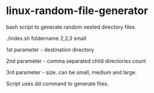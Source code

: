 # linux-random-file-generator
bash script to generate random nested directory files.

./index.sh foldername 2,3,3 small

1st parameter - destination directory

2nd parameter - comma separated child directories count

3rd parameter - size. can be small, medium and large.

Script uses dd command to generate files.
